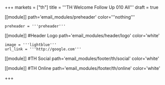+++
markets = ["th"]
title = '''TH Welcome Follow Up 010 All'''
draft = true


[[module]]
path='email_modules/preheader'
color='''nothing'''

	preheader = '''preheader'''

[[module]] #Header Logo
path='email_modules/header/logo'
color='white'

	image = '''lightblue'''
	url_link = '''http://google.com'''


[[module]] #TH Social
path='email_modules/footer/th/social'
color='white'

[[module]] #TH Online
path='email_modules/footer/th/online'
color='white'

+++